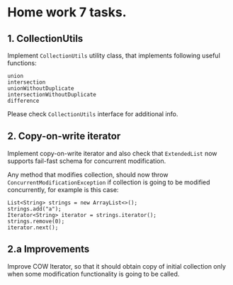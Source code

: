 Home work 7 tasks.
===============
1\. CollectionUtils
---------------
Implement `CollectionUtils` utility class, that implements following useful functions:

```
union
intersection
unionWithoutDuplicate
intersectionWithoutDuplicate
difference
```

Please check `CollectionUtils` interface for additional info.

2\. Copy-on-write iterator
--------------
Implement copy-on-write iterator and also check that `ExtendedList` now supports 
fail-fast schema for concurrent modification.

Any method that modifies collection, should now throw `ConcurrentModificationException` if collection is going
 to be modified concurrently, for example is this case:
 ```
 List<String> strings = new ArrayList<>();
 strings.add("a");
 Iterator<String> iterator = strings.iterator();
 strings.remove(0);
 iterator.next();
 ```
 
 2\.a Improvements
 -------------
 Improve COW Iterator, so that it should obtain copy of initial collection only when some modification
 functionality is going to be called.